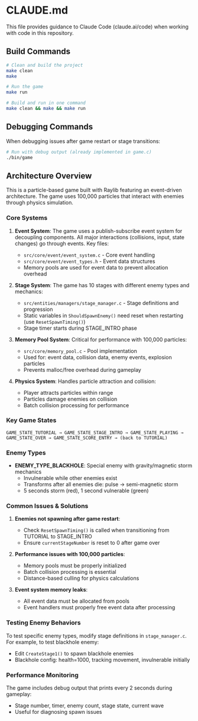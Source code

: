 # CLAUDE.md

This file provides guidance to Claude Code (claude.ai/code) when working with code in this repository.

## Build Commands

```bash
# Clean and build the project
make clean
make

# Run the game
make run

# Build and run in one command
make clean && make && make run
```

## Debugging Commands

When debugging issues after game restart or stage transitions:
```bash
# Run with debug output (already implemented in game.c)
./bin/game
```

## Architecture Overview

This is a particle-based game built with Raylib featuring an event-driven architecture. The game uses 100,000 particles that interact with enemies through physics simulation.

### Core Systems

1. **Event System**: The game uses a publish-subscribe event system for decoupling components. All major interactions (collisions, input, state changes) go through events. Key files:
   - `src/core/event/event_system.c` - Core event handling
   - `src/core/event/event_types.h` - Event data structures
   - Memory pools are used for event data to prevent allocation overhead

2. **Stage System**: The game has 10 stages with different enemy types and mechanics:
   - `src/entities/managers/stage_manager.c` - Stage definitions and progression
   - Static variables in `ShouldSpawnEnemy()` need reset when restarting (use `ResetSpawnTiming()`)
   - Stage timer starts during STAGE_INTRO phase

3. **Memory Pool System**: Critical for performance with 100,000 particles:
   - `src/core/memory_pool.c` - Pool implementation
   - Used for: event data, collision data, enemy events, explosion particles
   - Prevents malloc/free overhead during gameplay

4. **Physics System**: Handles particle attraction and collision:
   - Player attracts particles within range
   - Particles damage enemies on collision
   - Batch collision processing for performance

### Key Game States

```
GAME_STATE_TUTORIAL → GAME_STATE_STAGE_INTRO → GAME_STATE_PLAYING → GAME_STATE_OVER → GAME_STATE_SCORE_ENTRY → (back to TUTORIAL)
```

### Enemy Types

- **ENEMY_TYPE_BLACKHOLE**: Special enemy with gravity/magnetic storm mechanics
  - Invulnerable while other enemies exist
  - Transforms after all enemies die: pulse → semi-magnetic storm
  - 5 seconds storm (red), 1 second vulnerable (green)

### Common Issues & Solutions

1. **Enemies not spawning after game restart**: 
   - Check `ResetSpawnTiming()` is called when transitioning from TUTORIAL to STAGE_INTRO
   - Ensure `currentStageNumber` is reset to 0 after game over

2. **Performance issues with 100,000 particles**:
   - Memory pools must be properly initialized
   - Batch collision processing is essential
   - Distance-based culling for physics calculations

3. **Event system memory leaks**:
   - All event data must be allocated from pools
   - Event handlers must properly free event data after processing

### Testing Enemy Behaviors

To test specific enemy types, modify stage definitions in `stage_manager.c`. For example, to test blackhole enemy:
- Edit `CreateStage1()` to spawn blackhole enemies
- Blackhole config: health=1000, tracking movement, invulnerable initially

### Performance Monitoring

The game includes debug output that prints every 2 seconds during gameplay:
- Stage number, timer, enemy count, stage state, current wave
- Useful for diagnosing spawn issues